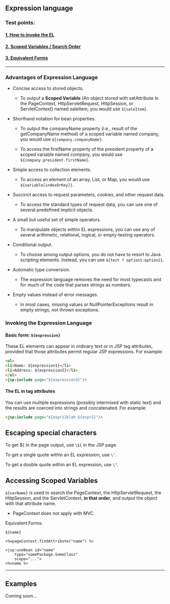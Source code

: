 ## Expression language

### Test points:
#### [1. How to invoke the EL](#invoking)

#### [2. Scoped Variables / Search Order](#scoped)

#### [3. Equivalent Forms](#equivalent)

---

### Advantages of Expression Language

- Concise access to stored objects.
  - To output a __Scoped Variable__ (An object stored with setAttribute in the PageContext, HttpServletRequest, HttpSession, or ServletContext) named saleItem, you would use `${saleItem}`.


- Shorthand notation for bean properties.
  - To output the companyName property (i.e., result of the getCompanyName method) of a scoped variable named company, you would use `${company.companyName}`.

  - To access the firstName property of the president property of a scoped variable named company, you would use `${company.president.firstName}`.

- Simple access to collection elements.
  - To access an element of an array, List, or Map, you would use `${variable[indexOrKey]}`.


- Succinct access to request parameters, cookies, and other request data.
  - To access the standard types of request data, you can use one of several predefined implicit objects.


- A small but useful set of simple operators.
  - To manipulate objects within EL expressions, you can use any of several arithmetic, relational, logical, or empty-testing operators.


- Conditional output.
  - To choose among output options, you do not have to resort to Java scripting elements. Instead, you can use `${test ? option1:option2}`.


- Automatic type conversion.
  - The expression language removes the need for most typecasts and for much of the code that parses strings as numbers.


- Empty values instead of error messages.
  - In most cases, missing values or NullPointerExceptions result in empty strings, not thrown exceptions.

<a name="invoking"></a>
### Invoking the Expression Language

#### Basic form: `${expression}`
These EL elements can appear in ordinary text or in JSP tag attributes, provided that those attributes permit regular JSP expressions. For example:
```html
<ul>
<li>Name: ${expression1}</li>
<li>Address: ${expression2}</li>
</ul>
<jsp:include page="${expression3}"/>
  ```


#### The EL in tag attributes
You can use multiple expressions (possibly intermixed with static text) and the results are coerced into strings and concatenated. For example:
```html
<jsp:include page="${expr1}blah ${expr2}"/>
```

## Escaping special characters
To get ${ in the page output, use `\${` in the JSP page.

To get a single quote within an EL expression, use `\'`.

To get a double quote within an EL expression, use `\"`.

<a name="scoped"></a>
## Accessing Scoped Variables
`${varName}` is used to search the PageContext, the HttpServletRequest, the HttpSession, and the ServletContext, __in that order__, and output the object with that attribute name.
* PageContext does not apply with MVC.

<a name="equivalent"></a>
Equivalent Forms:

`${name}`

`<%=pageContext.findAttribute("name") %>`
```
<jsp:useBean id="name"
    type="somePackage.SomeClass"
    scope="...">
<%=name %>
```
---
## Examples
Coming soon...
